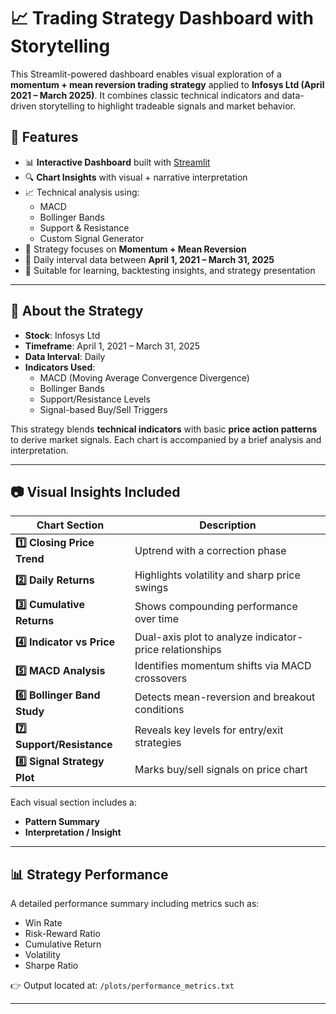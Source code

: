 # 📈 Trading Strategy Dashboard with Storytelling

This Streamlit-powered dashboard enables visual exploration of a **momentum + mean reversion trading strategy** applied to **Infosys Ltd (April 2021 – March 2025)**. It combines classic technical indicators and data-driven storytelling to highlight tradeable signals and market behavior.

## 🚀 Features

- 📊 **Interactive Dashboard** built with [Streamlit](https://streamlit.io/)
- 🔍 **Chart Insights** with visual + narrative interpretation
- 📈 Technical analysis using:
  - MACD
  - Bollinger Bands
  - Support & Resistance
  - Custom Signal Generator
- 🧠 Strategy focuses on **Momentum + Mean Reversion**
- 📆 Daily interval data between **April 1, 2021 – March 31, 2025**
- 📌 Suitable for learning, backtesting insights, and strategy presentation

---

## 📘 About the Strategy

- **Stock**: Infosys Ltd  
- **Timeframe**: April 1, 2021 – March 31, 2025  
- **Data Interval**: Daily  
- **Indicators Used**:
  - MACD (Moving Average Convergence Divergence)
  - Bollinger Bands
  - Support/Resistance Levels
  - Signal-based Buy/Sell Triggers  

This strategy blends **technical indicators** with basic **price action patterns** to derive market signals. Each chart is accompanied by a brief analysis and interpretation.

---

## 📷 Visual Insights Included

| Chart Section | Description |
|---------------|-------------|
| **1️⃣ Closing Price Trend** | Uptrend with a correction phase |
| **2️⃣ Daily Returns** | Highlights volatility and sharp price swings |
| **3️⃣ Cumulative Returns** | Shows compounding performance over time |
| **4️⃣ Indicator vs Price** | Dual-axis plot to analyze indicator-price relationships |
| **5️⃣ MACD Analysis** | Identifies momentum shifts via MACD crossovers |
| **6️⃣ Bollinger Band Study** | Detects mean-reversion and breakout conditions |
| **7️⃣ Support/Resistance** | Reveals key levels for entry/exit strategies |
| **8️⃣ Signal Strategy Plot** | Marks buy/sell signals on price chart |

Each visual section includes a:
- **Pattern Summary**
- **Interpretation / Insight**

---

## 📊 Strategy Performance

A detailed performance summary including metrics such as:
- Win Rate
- Risk-Reward Ratio
- Cumulative Return
- Volatility
- Sharpe Ratio

👉 Output located at: `/plots/performance_metrics.txt`

---
